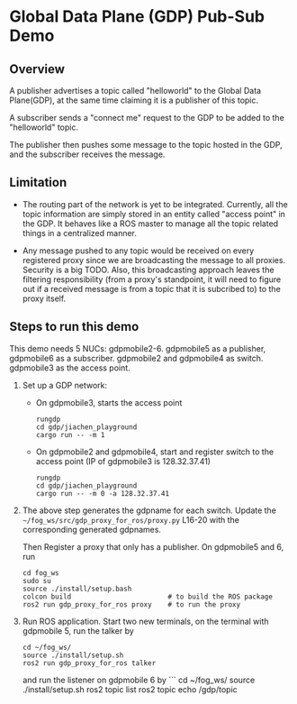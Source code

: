 # Global Data Plane (GDP) Pub-Sub Demo 

## Overview
A publisher advertises a topic called "helloworld" to the Global Data Plane(GDP), at the same time claiming it is a publisher of this topic. 

A subscriber sends a "connect me" request to the GDP to be added to the "helloworld" topic. 

The publisher then pushes some message to the topic hosted in the GDP, and the subscriber receives the message.

## Limitation
- The routing part of the network is yet to be integrated. Currently, all the topic information are simply stored in an entity called "access point" in the GDP. It behaves like a ROS master to manage all the topic related things in a centralized manner.

- Any message pushed to any topic would be received on every registered proxy since we are broadcasting the message to all proxies. Security is a big TODO. Also, this broadcasting approach leaves the filtering responsibility (from a proxy's standpoint, it will need to figure out if a received message is from a topic that it is subcribed to) to the proxy itself.

## Steps to run this demo
This demo needs 5 NUCs: gdpmobile2-6. gdpmobile5 as a publisher, gdpmobile6 as a subscriber. gdpmobile2 and gdpmobile4 as switch. gdpmobile3 as the access point.

1. Set up a GDP network: 
    - On gdpmobile3, starts the access point
        ```
        rungdp
        cd gdp/jiachen_playground
        cargo run -- -m 1
        ```
    - On gdpmobile2 and gdpmobile4, start and register switch to the access point (IP of gdpmobile3 is 128.32.37.41)
        ```
        rungdp
        cd gdp/jiachen_playground
        cargo run -- -m 0 -a 128.32.37.41
        ```
2. The above step generates the gdpname for each switch. Update the `~/fog_ws/src/gdp_proxy_for_ros/proxy.py` L16-20 with the corresponding generated gdpnames. 

    Then Register a proxy that only has a publisher. On gdpmobile5 and 6, run
    ```
    cd fog_ws
    sudo su
    source ./install/setup.bash
    colcon build                        # to build the ROS package 
    ros2 run gdp_proxy_for_ros proxy    # to run the proxy
    ```
    
3. Run ROS application. Start two new terminals, on the terminal with gdpmobile 5, run the talker by
    ```
    cd ~/fog_ws/
    source ./install/setup.sh
    ros2 run gdp_proxy_for_ros talker
    ```
    
    and run the listener on gdpmobile 6 by
        ```
    cd ~/fog_ws/
    source ./install/setup.sh
    ros2 topic list
    ros2 topic echo /gdp/topic
    ```
    

